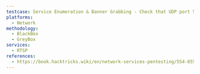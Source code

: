 ```yaml
---
testcase: Service Enumeration & Banner Grabbing - Check that UDP port 500 is open using Nmap (nmap -sU -p 500 <IP>)
platforms: 
  - Network
methodology: 
  - BlackBox
  - GreyBox
services:
  - RTSP
references:
  - https://book.hacktricks.wiki/en/network-services-pentesting/554-8554-pentesting-rtsp.html
---
```

